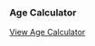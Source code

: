 ### Age Calculator

<p><a href="https://arturo9314.github.io/09-FM-Age-Calculator/" target="_blank" textstyle="text-decoration: none;">View Age Calculator<a/></p>

